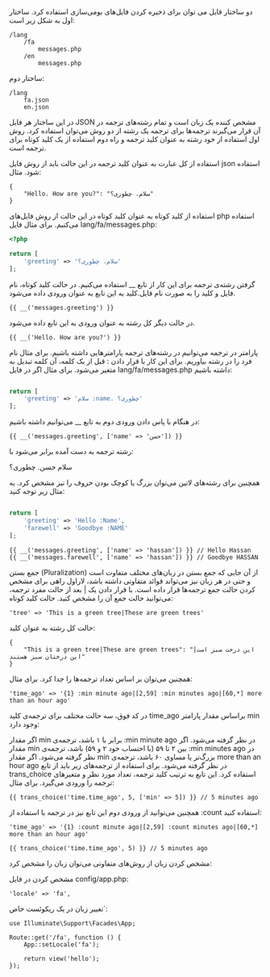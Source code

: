
 دو ساختار فایل می توان برای ذخیره کردن فایل‌های بومی‌سازی استفاده کرد. ساختار اول به شکل زیر است:
```
/lang
    /fa
        messages.php
    /en
        messages.php
```
ساختار دوم:
```
/lang
    fa.json
    en.json
```
در این ساختار هر فایل JSON مشخص کننده یک زبان است و تمام رشته‌های ترجمه در آن قرار می‌گیرند
ترجمه‌ها
برای ترجمه یک رشته از دو روش می‌توان استفاده کرد. روش اول استفاده از خود رشته به عنوان کلید ترجمه و راه دوم استفاده از یک کلید کوتاه برای ترجمه است.

استفاده از کل عبارت به عنوان کلید ترجمه
در این حالت باید از روش فایل json استفاده شود. مثال:

```
{
    "Hello. How are you?": "سلام. چطوری؟"
}
```
استفاده از کلید کوتاه به عنوان کلید کوتاه
در این حالت از روش فایل‌های php استفاده می‌کنیم. برای مثال فایل lang/fa/messages.php:

```php
<?php

return [
    'greeting' => 'سلام. چطوری؟'
];
```
گرفتن رشته‌ی ترجمه
برای این کار از تابع __ استفاده می‌کنیم. در حالت کلید کوتاه، نام فایل و کلید را به صورت نام فایل.کلید به این تابع به عنوان ورودی داده می‌شود.
```
{{ __('messages.greeting') }}
```
در حالت دیگر کل رشته به عنوان ورودی به این تابع داده می‌شود.

```
{{ __('Hello. How are you?') }}
```
پارامتر در ترجمه
می‌توانیم در رشته‌های ترجمه پارامترهایی داشته باشیم. برای مثال نام فرد را در رشته بیاوریم. برای این کار با قرار دادن : قبل از یک کلمه، آن کلمه تبدیل به متغیر می‌شود. برای مثال اگر در فایل lang/fa/messages.php داشته باشیم:

```php

return [
    'greeting' => 'سلام :name. چطوری؟'
];
```
در هنگام با پاس دادن ورودی دوم به تابع __ می‌توانیم داشته باشیم:
```
{{ __('messages.greeting', ['name' => 'حسن']) }}
```
رشته ترجمه به دست آمده برابر می‌شود با:

سلام حسن. چطوری؟

همچنین برای رشته‌های لاتین می‌توان بزرگ یا کوچک بودن حروف را نیز مشخص کرد. به مثال زیر توجه کنید:


```php

return [
    'greeting' => 'Hello :Name',
    'farewell' => 'Goodbye :NAME'
];
```
```
{{ __('messages.greeting', ['name' => 'hassan']) }} // Hello Hassan
{{ __('messages.farewell', ['name' => 'hassan']) }} // Goodbye HASSAN
```


جمع بستن (Pluralization)
از آن جایی که جمع بستن در زبان‌های مختلف متفاوت است و حتی در هر زبان نیز می‌تواند قوائد متفاوتی داشته باشد، لاراول راهی برای مشخص کردن حالت جمع ترجمه‌ها قرار داده است. با قرار دادن یک | بعد از حالت مفرد ترجمه، می‌توانید حالت جمع آن را مشخص کنید. حالت کلید کوتاه:
```
'tree' => 'This is a green tree|These are green trees'
```
حالت کل رشته به عنوان کلید:
```
{
    "This is a green tree|These are green trees": "این درخت سبز است|این درختان سبز هستند"
}
```
همچنین می‌توان بر اساس تعداد ترجمه‌ها را جدا کرد. برای مثال:
```
'time_ago' => '{1} :min minute ago|[2,59] :min minutes ago|[60,*] more than an hour ago'
```
در کد فوق، سه حالت مختلف برای ترجمه‌ی کلید time_ago براساس مقدار پارامتر min وجود دارد:

اگر مقدار min برابر با ۱ باشد، ترجمه‌ی :min minute ago در نظر گرفته می‌شود.
اگر مقدار min بین ۲ تا ۵۹ (با احتساب خود ۲ و ۵۹) باشد، ترجمه‌ی :min minutes ago در نظر گرفته می‌شود.
اگر مقدار min بزرگ‌تر یا مساوی ۶۰ باشد، ترجمه‌ی more than an hour ago در نظر گرفته می‌شود.
برای استفاده از ترجمه‌های زیر باید از تابع trans_choice استفاده کرد. این تابع به ترتیب کلید ترجمه، تعداد مورد نظر و متغیرهای ترجمه را ورودی می‌گیرد. برای مثال:
```
{{ trans_choice('time.time_ago', 5, ['min' => 5]) }} // 5 minutes ago
```
همچنین می‌توانید از ورودی دوم این تابع نیز در ترجمه با استفاده از :count استفاده کنید:
```
'time_ago' => '{1} :count minute ago|[2,59] :count minutes ago|[60,*] more than an hour ago'
```

```
{{ trans_choice('time.time_ago', 5) }} // 5 minutes ago
```

مشخص کردن زبان
از روش‌های متفاوتی می‌توان زبان را مشخص کرد:

مشخص کردن در فایل config/app.php:
```
'locale' => 'fa',
```
تغییر زبان در یک ریکوئست خاص`:
```
use Illuminate\Support\Facades\App;

Route::get('/fa', function () {
    App::setLocale('fa');

    return view('hello');
});
```
